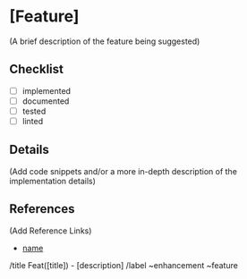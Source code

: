 # [Feature]

(A brief description of the feature being suggested)

## Checklist

- [ ] implemented
- [ ] documented
- [ ] tested
- [ ] linted

## Details

(Add code snippets and/or a more in-depth description of the implementation details)

## References

(Add Reference Links)

 - [name](href)

/title Feat([title]) - [description]
/label ~enhancement ~feature
